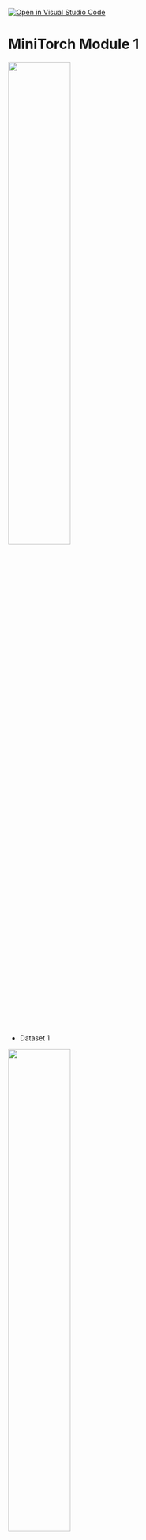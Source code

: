[![Open in Visual Studio Code](https://classroom.github.com/assets/open-in-vscode-c66648af7eb3fe8bc4f294546bfd86ef473780cde1dea487d3c4ff354943c9ae.svg)](https://classroom.github.com/online_ide?assignment_repo_id=8380707&assignment_repo_type=AssignmentRepo)
# MiniTorch Module 1

<img src="https://minitorch.github.io/minitorch.svg" width="50%">


* Dataset 1

<img src="1-1.png" width="50%">
<img src="1-2.png" width="50%">
<img src="1-3.png" width="50%">
<img src="1-4.png" width="50%">
<img src="1-5.png" width="50%">

* Dataset 2

<img src="2-1.png" width="50%">
<img src="2-2.png" width="50%">
<img src="2-3.png" width="50%">
<img src="2-4.png" width="50%">
<img src="2-5.png" width="50%">

* Dataset 3

<img src="3-1.png" width="50%">
<img src="3-2.png" width="50%">
<img src="3-3.png" width="50%">
<img src="3-4.png" width="50%">
<img src="3-5.png" width="50%">

* Dataset 4

<img src="4-1.png" width="50%">
<img src="4-2.png" width="50%">
<img src="4-3.png" width="50%">
<img src="4-4.png" width="50%">
<img src="4-5.png" width="50%">
<img src="4-6.png" width="50%">

* Docs: https://minitorch.github.io/

* Overview: https://minitorch.github.io/module0/module0/

This assignment requires the following files from the previous assignments. You can get these by running

```bash
python sync_previous_module.py previous-module-dir current-module-dir
```

The files that will be synced are:

minitorch/operators.py minitorch/module.py tests/test_module.py tests/test_operators.py project/run_manual.py
